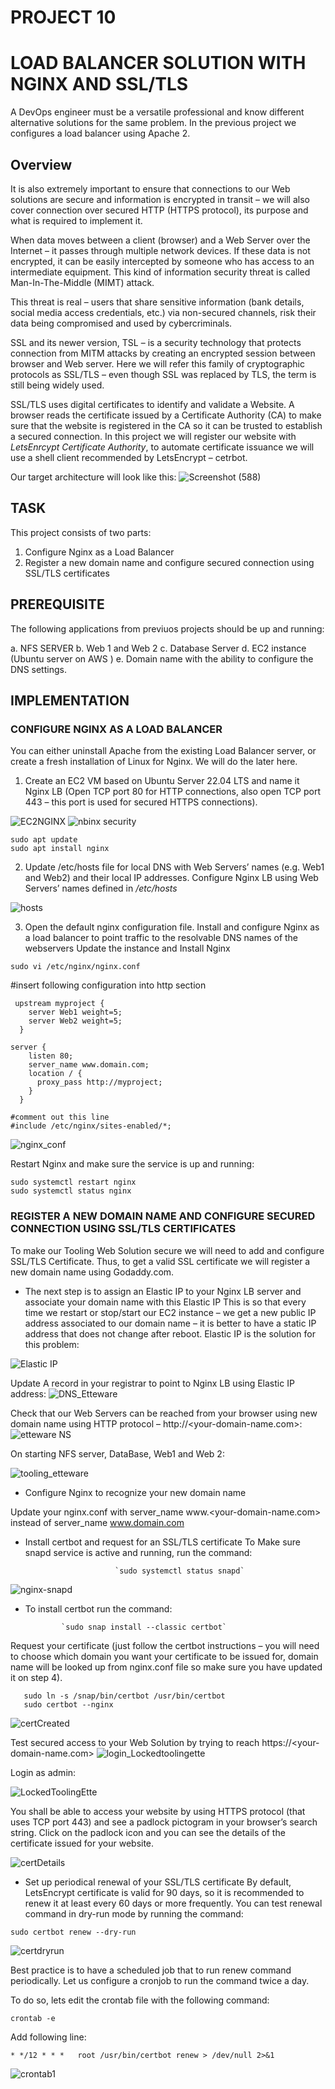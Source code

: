 # PROJECT 10
# LOAD BALANCER SOLUTION WITH NGINX AND SSL/TLS
A DevOps engineer must be a versatile professional and know different alternative solutions for the same problem. In the previous project we configures a load balancer using Apache 2.

## Overview
It is also extremely important to ensure that connections to our Web solutions are secure and information is encrypted in transit – we will also cover connection over secured HTTP (HTTPS protocol), its purpose and what is required to implement it.

When data moves between a client (browser) and a Web Server over the Internet – it passes through multiple network devices. If these data is not encrypted, it can be easily intercepted by someone who has access to an intermediate equipment. This kind of information security threat is called Man-In-The-Middle (MIMT) attack.

This threat is real – users that share sensitive information (bank details, social media access credentials, etc.) via non-secured channels, risk their data being compromised and used by cybercriminals.

SSL and its newer version, TSL – is a security technology that protects connection from MITM attacks by creating an encrypted session between browser and Web server. Here we will refer this family of cryptographic protocols as SSL/TLS – even though SSL was replaced by TLS, the term is still being widely used.

SSL/TLS uses digital certificates to identify and validate a Website. A browser reads the certificate issued by a Certificate Authority (CA) to make sure that the website is registered in the CA so it can be trusted to establish a secured connection. In this project we will register our website with *LetsEnrcypt Certificate Authority*, to automate certificate issuance we will use a shell client recommended by LetsEncrypt – cetrbot.

Our target architecture will look like this:
![Screenshot (588)](https://github.com/ettebaDwop/dareyProject10/assets/7973831/f6e3ea18-6e14-421f-aac3-4e98b194ee3c)


## TASK
This project consists of two parts:

1. Configure Nginx as a Load Balancer
2. Register a new domain name and configure secured connection using SSL/TLS certificates

## PREREQUISITE
The following applications from previuos projects  should be up and running:

a. NFS SERVER
b. Web 1 and Web 2
c. Database Server
d. EC2 instance (Ubuntu server on AWS )
e. Domain name with the ability to configure the DNS settings.

## IMPLEMENTATION

### CONFIGURE NGINX AS A LOAD BALANCER
You can either uninstall Apache from the existing Load Balancer server, or create a fresh installation of Linux for Nginx. We will do the later here.

1. Create an EC2 VM based on Ubuntu Server 22.04 LTS and name it Nginx LB (Open TCP port 80 for HTTP connections, also open TCP port 443 – this port is used for secured HTTPS connections).

![EC2NGINX](https://github.com/ettebaDwop/dareyProject10/assets/7973831/7648162f-8d07-45ea-b982-cbb0887bce41)
![nbinx security](https://github.com/ettebaDwop/dareyProject10/assets/7973831/464b957b-820a-489d-8325-565ffcab342a)

```
sudo apt update
sudo apt install nginx
```

2.  Update /etc/hosts file for local DNS with Web Servers’ names (e.g. Web1 and Web2) and their local IP addresses. Configure Nginx LB using Web Servers’ names defined in */etc/hosts*
     
![hosts](https://github.com/ettebaDwop/dareyProject10/assets/7973831/97baab4b-8d41-47f6-892e-452dc715c8cc)


3. Open the default nginx configuration file. Install and configure Nginx as a load balancer to point traffic to the resolvable DNS names of the webservers
Update the instance and Install Nginx
     

`sudo vi /etc/nginx/nginx.conf`

#insert following configuration into http section
```
 upstream myproject {
    server Web1 weight=5;
    server Web2 weight=5;
  }

server {
    listen 80;
    server_name www.domain.com;
    location / {
      proxy_pass http://myproject;
    }
  }

#comment out this line
#include /etc/nginx/sites-enabled/*;
```
![nginx_conf](https://github.com/ettebaDwop/dareyProject10/assets/7973831/51f2b35b-2c1c-4d26-bbab-b92a7d99e76b)

Restart Nginx and make sure the service is up and running:

```
sudo systemctl restart nginx
sudo systemctl status nginx
```

### REGISTER A NEW DOMAIN NAME AND CONFIGURE SECURED CONNECTION USING SSL/TLS CERTIFICATES

To make our Tooling Web Solution secure we will need to add  and configure SSL/TLS Certificate. Thus, to get a valid SSL certificate we will register a new domain name using Godaddy.com.

* The next step is to assign an Elastic IP to your Nginx LB server and associate your domain name with this Elastic IP
This is so that every time we restart or stop/start our EC2 instance – we get a new public IP address associated to our domain name – it is better to have a static IP address that does not change after reboot. Elastic IP is the solution for this problem:

![Elastic IP](https://github.com/ettebaDwop/dareyProject10/assets/7973831/6749f402-ee99-44e4-84c0-1e8b2f6d0449)

Update A record in your registrar to point to Nginx LB using Elastic IP address:
![DNS_Etteware](https://github.com/ettebaDwop/dareyProject10/assets/7973831/501689f2-f153-4f79-85f1-10247d0ff289)

Check that our Web Servers can be reached from your browser using new domain name using HTTP protocol – http://<your-domain-name.com>:
![etteware NS](https://github.com/ettebaDwop/dareyProject10/assets/7973831/969eeec7-abdf-4b84-955b-01adf02e60af)

On starting  NFS server, DataBase, Web1 and Web 2:

![tooling_etteware](https://github.com/ettebaDwop/dareyProject10/assets/7973831/7a49c2f0-4085-43e0-8304-75e2edc858a7)


* Configure Nginx to recognize your new domain name
  
Update your nginx.conf with server_name www.<your-domain-name.com> instead of server_name www.domain.com



* Install certbot and request for an SSL/TLS certificate
To Make sure snapd service is active and running, run the command:

                          `sudo systemctl status snapd`

![nginx-snapd](https://github.com/ettebaDwop/dareyProject10/assets/7973831/5cb79199-e601-48fc-98d2-07bfd3715b35)

* To install certbot run the command:

              `sudo snap install --classic certbot`
  

Request your certificate (just follow the certbot instructions – you will need to choose which domain you want your certificate to be issued for, domain name will be looked up from nginx.conf file so make sure you have updated it on step 4).

```
   sudo ln -s /snap/bin/certbot /usr/bin/certbot
   sudo certbot --nginx
```

![certCreated](https://github.com/ettebaDwop/dareyProject10/assets/7973831/9d2d91d2-0624-4630-992b-e5091103121e)

Test secured access to your Web Solution by trying to reach https://<your-domain-name.com>
![login_Lockedtoolingette](https://github.com/ettebaDwop/dareyProject10/assets/7973831/9fedd84d-b5d7-4f99-95ea-26a15bb96942)

Login as admin:

![LockedToolingEtte](https://github.com/ettebaDwop/dareyProject10/assets/7973831/b35d1aa8-a835-4b0a-9f31-3556ace56ff1)

You shall be able to access your website by using HTTPS protocol (that uses TCP port 443) and see a padlock pictogram in your browser’s search string.
Click on the padlock icon and you can see the details of the certificate issued for your website.     

![certDetails](https://github.com/ettebaDwop/dareyProject10/assets/7973831/f4b1c25c-b9c1-4d69-98e2-25156ca7496e)

* Set up periodical renewal of your SSL/TLS certificate
By default, LetsEncrypt certificate is valid for 90 days, so it is recommended to renew it at least every 60 days or more frequently.
You can test renewal command in dry-run mode by running the command:

`sudo certbot renew --dry-run`

![certdryrun](https://github.com/ettebaDwop/dareyProject10/assets/7973831/3a0866bd-0b8e-4f2a-b858-1cba2af50357)

Best practice is to have a scheduled job that to run renew command periodically. Let us configure a cronjob to run the command twice a day.

To do so, lets edit the crontab file with the following command:

`crontab -e`

Add following line:

` * */12 * * *   root /usr/bin/certbot renew > /dev/null 2>&1 `
  
![crontab1](https://github.com/ettebaDwop/dareyProject10/assets/7973831/15e6f169-a9dc-4e19-93b7-a86550e39b5f)





